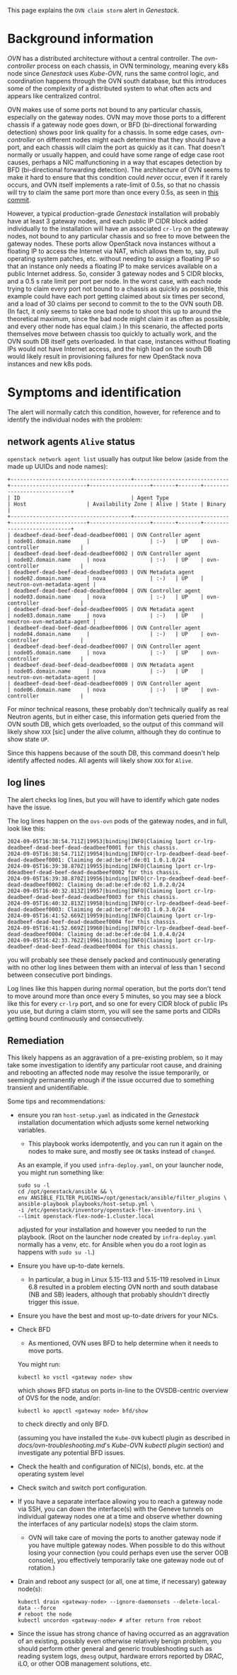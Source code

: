 This page explains the `OVN claim storm` alert in _Genestack_.

# Background information

_OVN_ has a distributed architecture without a central controller. The
_ovn-controller_ process on each chassis, in OVN terminology, meaning every k8s
node since _Genestack_ uses _Kube-OVN_, runs the same control logic, and
coordination happens through the OVN south database, but this introduces some of
the complexity of a distributed system to what often acts and appears like
centralized control.

OVN makes use of some ports not bound to any particular chassis, especially on
the gateway nodes. OVN may move those ports to a different chassis if a gateway
node goes down, or BFD (bi-directional forwarding detection) shows poor link
quality for a chassis. In some edge cases, _ovn-controller_ on different nodes
might each determine that they should have a port, and each chassis will claim
the port as quickly as it can. That doesn't normally or usually happen, and
could have some range of edge case root causes, perhaps a NIC malfunctioning in
a way that escapes detection by BFD (bi-directional forwarding detection). The
architecture of OVN seems to make it hard to ensure that this condition could
*never* occur, even if it rarely occurs, and OVN itself implements a rate-limit
of 0.5s, so that no chassis will try to claim the same port more than once every
0.5s, as seen in
[this commit](https://github.com/ovn-org/ovn/commit/4dc4bc7fdb848bcc626becbd2c80ffef8a39ff9a).

However, a typical production-grade _Genestack_ installation will probably have
at least 3 gateway nodes, and each public IP CIDR block added individually to
the installation will have an associated `cr-lrp` on the gateway nodes, not
bound to any particular chassis and so free to move between the gateway nodes.
These ports allow OpenStack nova instances without a floating IP to access the
Internet via NAT, which allows them to, say, pull operating system patches, etc.
without needing to assign a floating IP so that an instance only needs a
floating IP to make services available on a public Internet address. So,
consider 3 gateway nodes and 5 CIDR blocks, and a 0.5 s rate limit per port per
node. In the worst case, with each node trying to claim every port not bound to
a chassis as quickly as possible, this example could have each port getting
claimed about six times per second, and a load of 30 claims per second to commit
to the to the OVN south DB. (In fact, it only seems to take one bad node to
shoot this up to around the theoretical maximum, since the bad node might claim
it as often as possible, and every other node has equal claim.) In this
scenario, the affected ports themselves move between chassis too quickly to
actually work, and the OVN south DB itself gets overloaded. In that case,
instances without floating IPs would not have Internet access, and the high load
on the south DB would likely result in provisioning failures for new OpenStack
nova instances and new k8s pods.

# Symptoms and identification

The alert will normally catch this condition, however, for reference and to
identify the individual nodes with the problem:

## network agents `Alive` status

`openstack network agent list` usually has output like below (aside from the
made up UUIDs and node names):

```
+--------------------------------------+------------------------------+------------------------+-------------------+-------+-------+----------------------------+
| ID                                   | Agent Type                   | Host                   | Availability Zone | Alive | State | Binary                     |
+--------------------------------------+------------------------------+------------------------+-------------------+-------+-------+----------------------------+
| deadbeef-dead-beef-dead-deadbeef0001 | OVN Controller agent         | node01.domain.name     |                   | :-)   | UP    | ovn-controller             |
| deadbeef-dead-beef-dead-deadbeef0002 | OVN Controller agent         | node02.domain.name     | nova              | :-)   | UP    | ovn-controller             |
| deadbeef-dead-beef-dead-deadbeef0003 | OVN Metadata agent           | node02.domain.name     | nova              | :-)   | UP    | neutron-ovn-metadata-agent |
| deadbeef-dead-beef-dead-deadbeef0004 | OVN Controller agent         | node03.domain.name     | nova              | :-)   | UP    | ovn-controller             |
| deadbeef-dead-beef-dead-deadbeef0005 | OVN Metadata agent           | node03.domain.name     | nova              | :-)   | UP    | neutron-ovn-metadata-agent |
| deadbeef-dead-beef-dead-deadbeef0006 | OVN Controller agent         | node04.domain.name     |                   | :-)   | UP    | ovn-controller             |
| deadbeef-dead-beef-dead-deadbeef0007 | OVN Controller agent         | node05.domain.name     | nova              | :-)   | UP    | ovn-controller             |
| deadbeef-dead-beef-dead-deadbeef0008 | OVN Metadata agent           | node05.domain.name     | nova              | :-)   | UP    | neutron-ovn-metadata-agent |
| deadbeef-dead-beef-dead-deadbeef0009 | OVN Controller agent         | node06.domain.name     | nova              | :-)   | UP    | ovn-controller             |
```

For minor technical reasons, these probably don't technically qualify as real
Neutron agents, but in either case, this information gets queried from the
OVN south DB, which gets overloaded, so the output of this command will likely
show `XXX` [sic] under the alive column, although they do continue to show
state `UP`.

Since this happens because of the south DB, this command doesn't help identify
affected nodes. All agents will likely show `XXX` for `Alive`.

## log lines

The alert checks log lines, but you will have to identify which gate nodes
have the issue.

The log lines happen on the `ovs-ovn` pods of the gateway nodes, and in full,
look like this:

```
2024-09-05T16:38:54.711Z|19953|binding|INFO|Claiming lport cr-lrp-deadbeef-dead-beef-dead-deadbeef0001 for this chassis.
2024-09-05T16:38:54.711Z|19954|binding|INFO|cr-lrp-deadbeef-dead-beef-dead-deadbeef0001: Claiming de:ad:be:ef:de:01 1.0.1.0/24
2024-09-05T16:39:38.870Z|19955|binding|INFO|Claiming lport cr-lrp-ddeadbeef-dead-beef-dead-deadbeef0002 for this chassis.
2024-09-05T16:39:38.870Z|19956|binding|INFO|cr-lrp-deadbeef-dead-beef-dead-deadbeef0002: Claiming de:ad:be:ef:de:02 1.0.2.0/24
2024-09-05T16:40:32.813Z|19957|binding|INFO|Claiming lport cr-lrp-deadbeef-dead-beef-dead-deadbeef0003 for this chassis.
2024-09-05T16:40:32.813Z|19958|binding|INFO|cr-lrp-deadbeef-dead-beef-dead-deadbeef0003: Claiming de:ad:be:ef:de:03 1.0.3.0/24
2024-09-05T16:41:52.669Z|19959|binding|INFO|Claiming lport cr-lrp-deadbeef-dead-beef-dead-deadbeef0004 for this chassis.
2024-09-05T16:41:52.669Z|19960|binding|INFO|cr-lrp-deadbeef-dead-beef-dead-deadbeef0004: Claiming de:ad:be:ef:de:04 1.0.4.0/24
2024-09-05T16:42:33.762Z|19961|binding|INFO|Claiming lport cr-lrp-deadbeef-dead-beef-dead-deadbeef0004 for this chassis.
```

you will probably see these densely packed and continuously generating with no
other log lines between them with an interval of less than 1 second between
consecutive port bindings.

Log lines like this happen during normal operation, but the ports don't tend
to move around more than once every 5 minutes, so you may see a block like this
for every `cr-lrp` port, and so one for every CIDR block of public IPs you use,
but during a claim storm, you will see the same ports and CIDRs getting bound
continuously and consecutively.

## Remediation

This likely happens as an aggravation of a pre-existing problem, so it may take
some investigation to identify any particular root cause, and draining and
rebooting an affected node may resolve the issue temporarily, or seemingly
permanently enough if the issue occurred due to something transient and
unidentifiable.

Some tips and recommendations:

- ensure you ran `host-setup.yaml` as indicated in the _Genestack_ installation
  documentation which adjusts some kernel networking variables.
    - This playbook works idempotently, and you can run it again on the nodes
      to make sure, and mostly see `OK` tasks instead of `changed`.

    As an example, if you used `infra-deploy.yaml`, on your launcher node,
    you might run something like:

    ```
    sudo su -l
    cd /opt/genestack/ansible && \
    env ANSIBLE_FILTER_PLUGINS=/opt/genestack/ansible/filter_plugins \
    ansible-playbook playbooks/host-setup.yml \
    -i /etc/genestack/inventory/openstack-flex-inventory.ini \
    --limit openstack-flex-node-1.cluster.local
    ```

    adjusted for your installation and however you needed to run the playbook.
    (Root on the launcher node created by `infra-deploy.yaml` normally has
    a venv, etc. for Ansible when you do a root login as happens with
    `sudo su -l`.)

- Ensure you have up-to-date kernels.
    - In particular, a bug in Linux 5.15-113 and 5.15-119 resolved in Linux 6.8
      resulted in a problem electing OVN north and south database (NB and SB)
      leaders, although that probably shouldn't directly trigger this issue.
- Ensure you have the best and most up-to-date drivers for your NICs.
- Check BFD
    - As mentioned, OVN uses BFD to help determine when it needs to move ports.

    You might run:

    ```
    kubectl ko vsctl <gateway node> show
    ```

    which shows BFD status on ports in-line to the OVSDB-centric overview
    of OVS for the node, and/or:

    ```
    kubectl ko appctl <gateway node> bfd/show
    ```

    to check directly and only BFD.

    (assuming you have installed the `Kube-OVN` kubectl plugin as described
    in _docs/ovn-troubleshooting.md_'s _Kube-OVN kubectl plugin_ section) and
    investigate any potential BFD issues.

- Check the health and configuration of NIC(s), bonds, etc. at the operating
  system level
- Check switch and switch port configuration.
- If you have a separate interface allowing you to reach a gateway node via SSH,
  you can down the interface(s) with the Geneve tunnels on individual gateway
  nodes one at a time and observe whether downing the interfaces of any
  particular node(s) stops the claim storm.
    - OVN will take care of moving the ports to another gateway node if you
      have multiple gateway nodes. When possible to do this without losing your
      connection (you could perhaps even use the server OOB console), you
      effectively temporarily take one gateway node out of rotation.)
- Drain and reboot any suspect (or all, one at time, if necessary)
  gateway node(s):

  ```
  kubectl drain <gateway-node> --ignore-daemonsets --delete-local-data --force
  # reboot the node
  kubectl uncordon <gateway-node> # after return from reboot
  ```

- Since the issue has strong chance of having occurred as an aggravation of an
  existing, possibly even otherwise relatively benign problem, you should
  perform other general and generic troubleshooting such as reading system
  logs, `dmesg` output, hardware errors reported by DRAC, iLO, or other OOB
  management solutions, etc.
